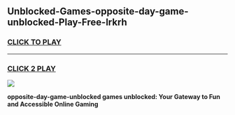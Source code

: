 
## Unblocked-Games-opposite-day-game-unblocked-Play-Free-lrkrh
<h3>
<a href="https://premium76.site?title=opposite-day-game-unblocked&ref=23A">CLICK TO PLAY</a></h3>
<hr>

<h3>
<a href="https://premium76.site?title=opposite-day-game-unblocked&ref=23A">CLICK 2 PLAY</a>
  
</h3>

<a href="https://premium76.site?title=opposite-day-game-unblocked&ref=23A"><img src="https://clearcache.store/games.png"></a>


**opposite-day-game-unblocked games unblocked: Your Gateway to Fun and Accessible Online Gaming**
